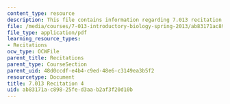 ```yaml
---
content_type: resource
description: This file contains information regarding 7.013 recitation 4.
file: /media/courses/7-013-introductory-biology-spring-2013/ab83171ac89825fed3aab2af3f20d10b_MIT7_013S12_Recitation_4.pdf
file_type: application/pdf
learning_resource_types:
- Recitations
ocw_type: OCWFile
parent_title: Recitations
parent_type: CourseSection
parent_uid: 48d0ccdf-e4b4-c9ed-48e6-c3149ea3b5f2
resourcetype: Document
title: 7.013 Recitation 4
uid: ab83171a-c898-25fe-d3aa-b2af3f20d10b
---
```

